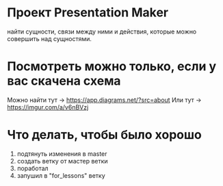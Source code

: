 # Проект Presentation Maker 
найти сущности, связи между ними и действия, 
которые можно совершить над сущностями. 
# Посмотреть можно только, если у вас скачена схема 
Можно найти тут -> https://app.diagrams.net/?src=about
Или тут -> https://imgur.com/a/v6nBVzj
# Что делать, чтобы было хорошо
1) подтянуть изменения в master 
2) создать ветку от мастер ветки 
3) поработал 
4) запушил в "for_lessons" ветку
   